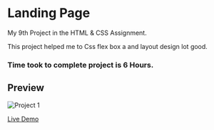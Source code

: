 # Landing Page

My 9th Project in the HTML & CSS Assignment.

This project helped me to Css flex box a and layout design lot good.

### Time took to complete project is 6 Hours.


## Preview

![Project 1](./p9.png)

[Live Demo](https://web-design-femas.netlify.app/)
